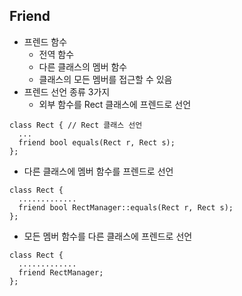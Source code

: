 
## Friend
* 프렌드 함수
  * 전역 함수
  * 다른 클래스의 멤버 함수
  * 클래스의 모든 멤버를 접근할 수 있음
* 프렌드 선언 종류 3가지
  * 외부 함수를 Rect 클래스에 프렌드로 선언
```
class Rect { // Rect 클래스 선언
  ...
  friend bool equals(Rect r, Rect s);
};
```
  * 다른 클래스에 멤버 함수를 프렌드로 선언 
```
class Rect {
  .............
  friend bool RectManager::equals(Rect r, Rect s);
};
```

*  모든 멤버 함수를 다른 클래스에 프렌드로 선언  
```
class Rect {
  .............
  friend RectManager; 
};

```

